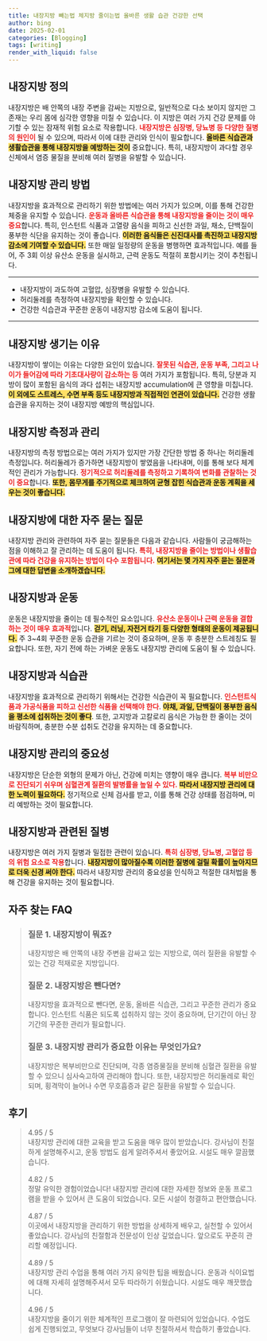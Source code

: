 ```yaml
---
title: 내장지방 빼는법 체지방 줄이는법 올바른 생활 습관 건강한 선택
author: bing
date: 2025-02-01
categories: [Blogging]
tags: [writing]
render_with_liquid: false
---
```



<h2 id='내장지방 정의'>내장지방 정의</h2>

<p>내장지방은 배 안쪽의 내장 주변을 감싸는 지방으로, 일반적으로 다소 보이지 않지만 그 존재는 우리 몸에 심각한 영향을 미칠 수 있습니다. 이 지방은 여러 가지 건강 문제를 야기할 수 있는 잠재적 위험 요소로 작용합니다. <b><span style="color: #ee2323;">내장지방은 심장병, 당뇨병 등 다양한 질병의 원인이</span></b> 될 수 있으며, 따라서 이에 대한 관리와 인식이 필요합니다. <b><span style="background-color: #ffe066;">올바른 식습관과 생활습관을 통해 내장지방을 예방하는 것이</span></b> 중요합니다. 특히, 내장지방이 과다할 경우 신체에서 염증 물질을 분비해 여러 질병을 유발할 수 있습니다.</p>

<h2 id='내장지방 관리 방법'>내장지방 관리 방법</h2>

<p>내장지방을 효과적으로 관리하기 위한 방법에는 여러 가지가 있으며, 이를 통해 건강한 체중을 유지할 수 있습니다. <b><span style="color: #ee2323;">운동과 올바른 식습관을 통해 내장지방을 줄이는 것이 매우 중요</span></b>합니다. 특히, 인스턴트 식품과 고열량 음식을 피하고 신선한 과일, 채소, 단백질이 풍부한 식단을 유지하는 것이 좋습니다. <b><span style="background-color: #ffe066;">이러한 음식들은 신진대사를 촉진하고 내장지방 감소에 기여할 수 있습니다.</span></b> 또한 매일 일정량의 운동을 병행하면 효과적입니다. 예를 들어, 주 3회 이상 유산소 운동을 실시하고, 근력 운동도 적절히 포함시키는 것이 추천됩니다. </p>

<hr />

<ul>
    <li>내장지방이 과도하여 고혈압, 심장병을 유발할 수 있습니다.</li>
    <li>허리둘레를 측정하여 내장지방을 확인할 수 있습니다.</li>
    <li>건강한 식습관과 꾸준한 운동이 내장지방 감소에 도움이 됩니다.</li>
</ul>

<hr />

<h2 id='내장지방 생기는 이유'>내장지방 생기는 이유</h2>

<p>내장지방이 쌓이는 이유는 다양한 요인이 있습니다. <b><span style="color: #ee2323;">잘못된 식습관, 운동 부족, 그리고 나이가 들어감에 따라 기초대사량이 감소하는 등</span></b> 여러 가지가 포함됩니다. 특히, 당분과 지방이 많이 포함된 음식의 과다 섭취는 내장지방 accumulation에 큰 영향을 미칩니다. <b><span style="background-color: #ffe066;">이 외에도 스트레스, 수면 부족 등도 내장지방과 직접적인 연관이 있습니다.</span></b> 건강한 생활습관을 유지하는 것이 내장지방 예방의 핵심입니다.</p>

<h2 id='내장지방 측정과 관리'>내장지방 측정과 관리</h2>

<p>내장지방의 측정 방법으로는 여러 가지가 있지만 가장 간단한 방법 중 하나는 허리둘레 측정입니다. 허리둘레가 증가하면 내장지방이 쌓였음을 나타내며, 이를 통해 보다 체계적인 관리가 가능합니다. <b><span style="color: #ee2323;">정기적으로 허리둘레를 측정하고 기록하여 변화를 관찰하는 것이 중요</span></b>합니다. <b><span style="background-color: #ffe066;">또한, 몸무게를 주기적으로 체크하여 균형 잡힌 식습관과 운동 계획을 세우는 것이 좋습니다.</span></b></p>

<h2 id='내장지방에 대한 자주 묻는 질문'>내장지방에 대한 자주 묻는 질문</h2>

<p>내장지방 관리와 관련하여 자주 묻는 질문들은 다음과 같습니다. 사람들이 궁금해하는 점을 이해하고 잘 관리하는 데 도움이 됩니다. <b><span style="color: #ee2323;">특히, 내장지방을 줄이는 방법이나 생활습관에 따라 건강을 유지하는 방법이 다수 포함됩니다.</span></b> <b><span style="background-color: #ffe066;">여기서는 몇 가지 자주 묻는 질문과 그에 대한 답변을 소개하겠습니다.</span></b> </p>

<h2 id='내장지방과 운동'>내장지방과 운동</h2>

<p>운동은 내장지방을 줄이는 데 필수적인 요소입니다. <b><span style="color: #ee2323;">유산소 운동이나 근력 운동을 결합하는 것이 매우 효과적</span></b>입니다. <b><span style="background-color: #ffe066;">걷기, 러닝, 자전거 타기 등 다양한 형태의 운동이 제공됩니다.</span></b> 주 3~4회 꾸준한 운동 습관을 기르는 것이 중요하며, 운동 후 충분한 스트레칭도 필요합니다. 또한, 자기 전에 하는 가벼운 운동도 내장지방 관리에 도움이 될 수 있습니다.</p>

<h2 id='내장지방과 식습관'>내장지방과 식습관</h2>

<p>내장지방을 효과적으로 관리하기 위해서는 건강한 식습관이 꼭 필요합니다. <b><span style="color: #ee2323;">인스턴트식품과 가공식품을 피하고 신선한 식품을 선택해야 한다</span></b>. <b><span style="background-color: #ffe066;">야채, 과일, 단백질이 풍부한 음식을 평소에 섭취하는 것이 좋다</span></b>. 또한, 고지방과 고칼로리 음식은 가능한 한 줄이는 것이 바람직하며, 충분한 수분 섭취도 건강을 유지하는 데 중요합니다.</p>

<h2 id='내장지방 관리의 중요성'>내장지방 관리의 중요성</h2>

<p>내장지방은 단순한 외형의 문제가 아닌, 건강에 미치는 영향이 매우 큽니다. <b><span style="color: #ee2323;">복부 비만으로 진단되기 쉬우며 심혈관계 질환의 발병률을 높일 수 있다.</span></b> <b><span style="background-color: #ffe066;">따라서 내장지방 관리에 대한 노력이 필요하다.</span></b> 정기적으로 신체 검사를 받고, 이를 통해 건강 상태를 점검하며, 미리 예방하는 것이 필요합니다. </p>

<h2 id='내장지방과 관련된 질병'>내장지방과 관련된 질병</h2>

<p>내장지방은 여러 가지 질병과 밀접한 관련이 있습니다. <b><span style="color: #ee2323;">특히 심장병, 당뇨병, 고혈압 등의 위험 요소로 작용</span></b>합니다. <b><span style="background-color: #ffe066;">내장지방이 많아질수록 이러한 질병에 걸릴 확률이 높아지므로 더욱 신경 써야 한다.</span></b> 따라서 내장지방 관리의 중요성을 인식하고 적절한 대처법을 통해 건강을 유지하는 것이 필요합니다.</p>


<h2 id='자주_찾는_FAQ'>자주 찾는 FAQ</h2>
<div itemscope="" itemtype="https://schema.org/FAQPage"> 
<blockquote> 
<div itemscope="" itemprop="mainEntity" itemtype="https://schema.org/Question"> 
<h3 itemprop="name">질문 1. 내장지방이 뭐죠?</h3> 
<div itemscope="" itemprop="acceptedAnswer" itemtype="https://schema.org/Answer"> 
<span itemprop="text"> 
<p>내장지방은 배 안쪽의 내장 주변을 감싸고 있는 지방으로, 여러 질환을 유발할 수 있는 건강 적재로운 지방입니다.</p> 
</span> 
</div> 
</div> 
<div itemscope="" itemprop="mainEntity" itemtype="https://schema.org/Question"> 
<h3 itemprop="name">질문 2. 내장지방은 뺀다면?</h3> 
<div itemscope="" itemprop="acceptedAnswer" itemtype="https://schema.org/Answer"> 
<span itemprop="text"> 
<p>내장지방을 효과적으로 뺀다면, 운동, 올바른 식습관, 그리고 꾸준한 관리가 중요합니다. 인스턴트 식품은 되도록 섭취하지 않는 것이 중요하며, 단기간이 아닌 장기간의 꾸준한 관리가 필요합니다.</p> 
</span> 
</div> 
</div> 
<div itemscope="" itemprop="mainEntity" itemtype="https://schema.org/Question"> 
<h3 itemprop="name">질문 3. 내장지방 관리가 중요한 이유는 무엇인가요?</h3> 
<div itemscope="" itemprop="acceptedAnswer" itemtype="https://schema.org/Answer"> 
<span itemprop="text"> 
<p>내장지방은 복부비만으로 진단되며, 각종 염증물질을 분비해 심혈관 질환을 유발할 수 있으니 심사숙고하여 관리해야 합니다. 또한, 내장지방은 허리둘레로 확인되며, 횡격막이 늘어나 수면 무호흡증과 같은 질환을 유발할 수 있습니다.</p> 
</span> 
</div> 
</div> 
</blockquote> 
</div>
<h2 id='후기'>후기</h2>
<div itemscope itemtype="https://schema.org/Product">
  <blockquote>
  <div itemprop="review" itemscope itemtype="https://schema.org/Review">
      <div itemprop="reviewRating" itemscope itemtype="https://schema.org/Rating"> <span itemprop="ratingValue">4.95</span> / <span itemprop="bestRating">5</span> </div>
      <span itemprop="reviewBody">내장지방 관리에 대한 교육을 받고 도움을 매우 많이 받았습니다. 강사님이 친절하게 설명해주시고, 운동 방법도 쉽게 알려주셔서 좋았어요. 시설도 매우 깔끔했습니다.</span>
  </div>
  <br>
  <div itemprop="review" itemscope itemtype="https://schema.org/Review">
      <div itemprop="reviewRating" itemscope itemtype="https://schema.org/Rating"> <span itemprop="ratingValue">4.82</span> / <span itemprop="bestRating">5</span> </div>
      <span itemprop="reviewBody">정말 유익한 경험이었습니다! 내장지방 관리에 대한 자세한 정보와 운동 프로그램을 받을 수 있어서 큰 도움이 되었습니다. 모든 시설이 청결하고 편안했습니다.</span>
  </div>
  <br>
  <div itemprop="review" itemscope itemtype="https://schema.org/Review">
      <div itemprop="reviewRating" itemscope itemtype="https://schema.org/Rating"> <span itemprop="ratingValue">4.87</span> / <span itemprop="bestRating">5</span> </div>
      <span itemprop="reviewBody">이곳에서 내장지방을 관리하기 위한 방법을 상세하게 배우고, 실천할 수 있어서 좋았습니다. 강사님의 친절함과 전문성이 인상 깊었습니다. 앞으로도 꾸준히 관리할 예정입니다.</span>
  </div>
  <br>
  <div itemprop="review" itemscope itemtype="https://schema.org/Review">
      <div itemprop="reviewRating" itemscope itemtype="https://schema.org/Rating"> <span itemprop="ratingValue">4.89</span> / <span itemprop="bestRating">5</span> </div>
      <span itemprop="reviewBody">내장지방 관리 수업을 통해 여러 가지 유익한 팁을 배웠습니다. 운동과 식이요법에 대해 자세히 설명해주셔서 모두 따라하기 쉬웠습니다. 시설도 매우 깨끗했습니다.</span>
  </div>
  <br>
  <div itemprop="review" itemscope itemtype="https://schema.org/Review">
      <div itemprop="reviewRating" itemscope itemtype="https://schema.org/Rating"> <span itemprop="ratingValue">4.96</span> / <span itemprop="bestRating">5</span> </div>
      <span itemprop="reviewBody">내장지방을 줄이기 위한 체계적인 프로그램이 잘 마련되어 있었습니다. 수업도 쉽게 진행되었고, 무엇보다 강사님들이 너무 친절하셔서 학습하기 좋았습니다.</span>
  </div>
  </blockquote>
</div>
